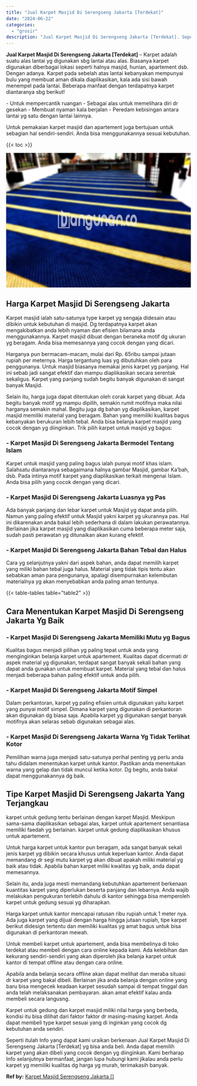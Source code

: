 ```yaml
---
title: "Jual Karpet Masjid Di Serengseng Jakarta [Terdekat]"
date: "2024-06-22"
categories: 
  - "grosir"
description: "Jual Karpet Masjid Di Serengseng Jakarta [Terdekat]. Seperti itulah Info yang dapat kami uraikan berkenaan Jual Karpet Masjid Di Serengseng Jakarta [Terdeka..."
---
```


**Jual Karpet Masjid Di Serengseng Jakarta \[Terdekat\]** – Karpet adalah suatu alas lantai yg digunakan sbg lantai atau alas. Biasanya karpet digunakan diberbagai lokasi seperti halnya masjid, hunian, apartement dsb. Dengan adanya. Karpet pada sebelah atas lantai kebanyakan mempunyai bulu yang membuat aman dikala diaplikasikan, kala ada sisi bawah menempel pada lantai. Beberapa manfaat dengan terdapatnya karpet diantaranya sbg berikut!

\- Untuk mempercantik ruangan - Sebagai alas untuk memelihara diri dr gesekan - Membuat nyaman kala berjalan - Peredam kebisingan antara lantai yg satu dengan lantai lainnya.

Untuk pemakaian karpet masjid dan apartement juga bertujuan untuk sebagian hal sendiri-sendiri. Anda bisa menggunakannya sesuai kebutuhan.

{{< toc >}}

![Jual Karpet Masjid Di Serengseng Jakarta [Terdekat]](/images/grosir-karpet-murah-17.png)

## Harga Karpet Masjid Di Serengseng Jakarta

Karpet masjid ialah satu-satunya type karpet yg sengaja didesain atau dibikin untuk kebutuhan di masjid. Dg terdapatnya karpet akan mengakibatkan anda lebih nyaman dan efisien bilamana anda menggunakannya. Karpet masjid dibuat dengan beraneka motif dg ukuran yg beragam. Anda bisa memesannya yang cocok dengan yang dicari.

Harganya pun bermacam-macam, mulai dari Rp. 65ribu sampai jutaan rupiah per meternya. Harga tergantung luas yg dibutuhkan oleh para penggunanya. Untuk masjid biasanya memakai jenis karpet yg panjang. Hal ini sebab jadi sangat efektif dan mampu diaplikasikan secara serentak sekaligus. Karpet yang panjang sudah begitu banyak digunakan di sangat banyak Masjid.

Selain itu, harga juga dapat ditentukan oleh corak karpet yang dibuat. Ada begitu banyak motif yg mampu dipilih, semakin rumit motifnya maka nilai harganya semakin mahal. Begitu juga dg bahan yg diaplikasikan, karpet masjid memiliki material yang beragam. Bahan yang memiliki kualitas bagus kebanyakan berukuran lebih tebal. Anda bisa belanja karpet masjid yang cocok dengan yg diinginkan. Trik pilih karpet untuk masjid yg bagus:

### \- Karpet Masjid Di Serengseng Jakarta Bermodel Tentang Islam

Karpet untuk masjid yang paling bagus ialah punyai motif khas islam. Salahsatu diantaranya sebagaimana halnya gambar Masjid, gambar Ka’bah, dsb. Pada intinya motif karpet yang diaplikasikan terkait mengenai Islam. Anda bisa pilih yang cocok dengan yang dicari.

### \- Karpet Masjid Di Serengseng Jakarta Luasnya yg Pas

Ada banyak panjang dan lebar karpet untuk Masjid yg dapat anda pilih. Namun yang paling efektif untuk Masjid yakni karpet yg ukurannya pas. Hal ini dikarenakan anda bakal lebih sederhana di dalam lakukan perawatannya. Berlainan jika karpet masjid yang diaplikasikan cuma beberapa meter saja, sudah pasti perawatan yg ditunaikan akan kurang efektif.

### \- Karpet Masjid Di Serengseng Jakarta Bahan Tebal dan Halus

Cara yg selanjutnya yakni dari aspek bahan, anda dapat memilih karpet yang miliki bahan tebal juga halus. Material yang tidak tipis tentu akan sebabkan aman para pengunanya, apalagi disempurnakan kelembutan materialnya yg akan menyebabkan anda paling aman tentunya.

{{< table-tables table="table2" >}}

## Cara Menentukan Karpet Masjid Di Serengseng Jakarta Yg Baik

### \- Karpet Masjid Di Serengseng Jakarta Memiliki Mutu yg Bagus

Kualitas bagus menjadi pilihan yg paling tepat untuk anda yang menginginkan belanja karpet untuk apartement. Kualitas dapat dicermati dr aspek material yg digunakan, terdapat sangat banyak sekali bahan yang dapat anda gunakan untuk membuat karpet. Material yang tebal dan halus menjadi beberapa bahan paling efektif untuk anda pilih.

### \- Karpet Masjid Di Serengseng Jakarta Motif Simpel

Dalam perkantoran, karpet yg paling efisien untuk digunakan yaitu karpet yang punyai motif simpel. Dimana karpet yang digunakan di perkantoran akan digunakan dg biasa saja. Apabila karpet yg digunakan sangat banyak motifnya akan selaras sebab digunakan sebagai alas.

### \- Karpet Masjid Di Serengseng Jakarta Warna Yg Tidak Terlihat Kotor

Pemilihan warna juga menjadi satu-satunya perihal penting yg perlu anda tahu didalam menentukan karpet untuk kantor. Pastikan anda menentukan warna yang gelap dan tidak muncul ketika kotor. Dg begitu, anda bakal dapat menggunakannya dg baik.

## Tipe Karpet Masjid Di Serengseng Jakarta Yang Terjangkau

karpet untuk gedung tentu berlainan dengan karpet Masjid. Meskipun sama-sama diaplikasikan sebagai alas, karpet untuk apartement senantiasa memiliki faedah yg berlainan. karpet untuk gedung diaplikasikan khusus untuk apartement.

Untuk harga karpet untuk kantor pun beragam, ada sangat banyak sekali jenis karpet yg dibikin secara khusus untuk keperluan kantor. Anda dapat memandang dr segi mutu karpet yg akan dibuat apakah miliki material yg baik atau tidak. Apabila bahan karpet miliki kwalitas yg baik, anda dapat memesannya.

Selain itu, anda juga mesti memandang kebutuhkan apartement berkenaan kuantitas karpet yang diperlukan beserta panjang dan lebarnya. Anda wajib melakukan pengukuran terlebih dahulu di kantor sehingga bisa memperoleh karpet untuk gedung sesuai yg diharapkan.

Harga karpet untuk kantor mencapai ratusan ribu rupiah untuk 1 meter nya. Ada juga karpet yang dijual dengan harga hingga jutaan rupiah, tipe karpet berikut didesign tertentu dan memiliki kualitas yg amat bagus untuk bisa digunakan di perkantoran mewah.

Untuk membeli karpet untuk apartement, anda bisa membelinya di toko terdekat atau membeli dengan cara online kepada kami. Ada kelebihan dan kekurang sendiri-sendiri yang akan diperoleh jika belanja karpet untuk kantor di tempat offline atau dengan cara online.

Apabila anda belanja secara offline akan dapat melihat dan meraba situasi dr karpet yang bakal dibeli. Berlainan jika anda belanja dengan online yang baru bisa mengecek keadaan karpet sesudah sampai di tempat tinggal dan anda telah melaksanakan pembayaran. akan amat efektif kalau anda membeli secara langusng.

Karpet untuk gedung dan karpet masjid miliki nilai harga yang berbeda, kondisi itu bisa dilihat dari faktor faktor dr masing-masing karpet. Anda dapat membeli type karpet sesuai yang di inginkan yang cocok dg kebutuhan anda sendiri.

Seperti itulah Info yang dapat kami uraikan berkenaan Jual Karpet Masjid Di Serengseng Jakarta \[Terdekat\] yg bisa anda beli. Anda dapat memilih karpet yang akan dibeli yang cocok dengan yg diinginkan. Kami berharap Info selanjutnya bermanfaat, jangan lupa hubungi kami jikalau anda perlu karpet yg memiliki kualitas dg harga yg murah, terimakasih banyak.

**Ref by:**  [Karpet Masjid Serengseng Jakarta []](https://id.wikipedia.org/wiki/Karpet)
